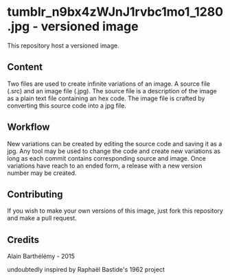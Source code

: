 # tumblr_n9bx4zWJnJ1rvbc1mo1_1280.jpg - versioned image

This repository host a versioned image.

## Content

Two files are used to create infinite variations of an image. A source file (.src) and an image file (.jpg).
The source file is a description of the image as a plain text file containing an hex code. The image file is crafted by converting this source code into a jpg file. 

## Workflow

New variations can be created by editing the source code and saving it as a jpg.
Any tool may be used to change the code and create new variations as long as each commit contains corresponding source and image.
Once variations have reach to an ended form, a release with a new version number may be created.
   

## Contributing

If you wish to make your own versions of this image, just fork this repository and make a pull request.


## Credits

Alain Barthélémy - 2015

undoubtedly inspired by Raphaël Bastide's 1962 project
